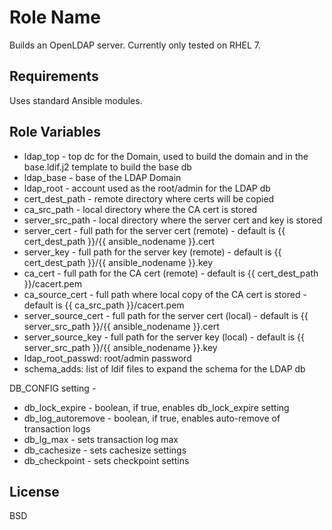 Role Name
=========

Builds an OpenLDAP server. Currently only tested on RHEL 7.

Requirements
------------

Uses standard Ansible modules.

Role Variables
--------------

- ldap_top - top dc for the Domain, used to build the domain and in the base.ldif.j2 template to build the base db
- ldap_base - base of the LDAP Domain
- ldap_root - account used as the root/admin for the LDAP db
- cert_dest_path - remote directory where certs will be copied
- ca_src_path - local directory where the CA cert is stored
- server_src_path - local directory where the server cert and key is stored
- server_cert - full path for the server cert (remote) - default is {{ cert_dest_path }}/{{ ansible_nodename }}.cert
- server_key - full path for the server key (remote) - default is {{ cert_dest_path }}/{{ ansible_nodename }}.key
- ca_cert - full path for the CA cert (remote) - default is {{ cert_dest_path }}/cacert.pem
- ca_source_cert - full path where local copy of the CA cert is stored - default is {{ ca_src_path }}/cacert.pem
- server_source_cert - full path for the server cert (local) - default is {{ server_src_path }}/{{ ansible_nodename }}.cert
- server_source_key - full path for the server key (local) - default is {{ server_src_path }}/{{ ansible_nodename }}.key
- ldap_root_passwd: root/admin password
- schema_adds: list of ldif files to expand the schema for the LDAP db

DB_CONFIG setting -
- db_lock_expire - boolean, if true, enables db_lock_expire setting
- db_log_autoremove - boolean, if true, enables auto-remove of transaction logs 
- db_lg_max - sets transaction log max
- db_cachesize - sets cachesize settings
- db_checkpoint - sets checkpoint settins


License
-------
BSD

